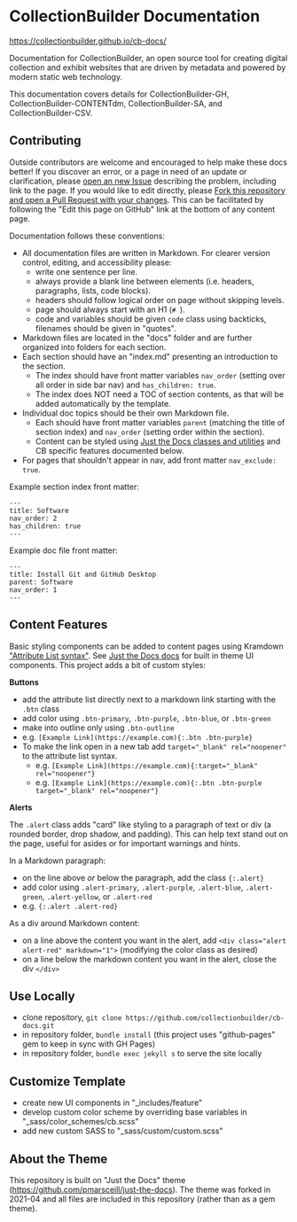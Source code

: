 # CollectionBuilder Documentation

<https://collectionbuilder.github.io/cb-docs/>

Documentation for CollectionBuilder, an open source tool for creating digital collection and exhibit websites that are driven by metadata and powered by modern static web technology.

This documentation covers details for CollectionBuilder-GH, CollectionBuilder-CONTENTdm, CollectionBuilder-SA, and CollectionBuilder-CSV.

## Contributing 

Outside contributors are welcome and encouraged to help make these docs better!
If you discover an error, or a page in need of an update or clarification, please [open an new Issue](https://github.com/CollectionBuilder/cb-docs/issues) describing the problem, including link to the page.
If you would like to edit directly, please [Fork this repository and open a Pull Request with your changes](https://guides.github.com/activities/forking/). 
This can be facilitated by following the "Edit this page on GitHub" link at the bottom of any content page.

Documentation follows these conventions:

- All documentation files are written in Markdown. For clearer version control, editing, and accessibility please:
    - write one sentence per line.
    - always provide a blank line between elements (i.e. headers, paragraphs, lists, code blocks).
    - headers should follow logical order on page without skipping levels.
    - page should always start with an H1 (`# `).
    - code and variables should be given `code` class using backticks, filenames should be given in "quotes".
- Markdown files are located in the "docs" folder and are further organized into folders for each section.
- Each section should have an "index.md" presenting an introduction to the section. 
    - The index should have front matter variables `nav_order` (setting over all order in side bar nav) and `has_children: true`. 
    - The index does NOT need a TOC of section contents, as that will be added automatically by the template.
- Individual doc topics should be their own Markdown file. 
    - Each should have front matter variables `parent` (matching the title of section index) and `nav_order` (setting order within the section). 
    - Content can be styled using [Just the Docs classes and utilities](https://pmarsceill.github.io/just-the-docs/) and CB specific features documented below.
- For pages that shouldn't appear in nav, add front matter `nav_exclude: true`.

Example section index front matter:

```
---
title: Software
nav_order: 2
has_children: true
---
```

Example doc file front matter: 

```
---
title: Install Git and GitHub Desktop
parent: Software
nav_order: 1
---
```

## Content Features

Basic styling components can be added to content pages using Kramdown ["Attribute List syntax"](https://kramdown.gettalong.org/syntax.html#attribute-list-definitions).
See [Just the Docs docs](https://pmarsceill.github.io/just-the-docs/docs/ui-components) for built in theme UI components.
This project adds a bit of custom styles:

**Buttons**

- add the attribute list directly next to a markdown link starting with the `.btn` class
- add color using `.btn-primary`, `.btn-purple`, `.btn-blue`, or `.btn-green` 
- make into outline only using `.btn-outline`
- e.g. `[Example Link](https://example.com){:.btn .btn-purple}`
- To make the link open in a new tab add `target="_blank" rel="noopener"` to the attribute list syntax.
    - e.g. `[Example Link](https://example.com){:target="_blank" rel="noopener"}`
    - e.g. `[Example Link](https://example.com){:.btn .btn-purple target="_blank" rel="noopener"}`

**Alerts**

The `.alert` class adds "card" like styling to a paragraph of text or div (a rounded border, drop shadow, and padding).
This can help text stand out on the page, useful for asides or for important warnings and hints.

In a Markdown paragraph: 

- on the line above *or* below the paragraph, add the class `{:.alert}`
- add color using `.alert-primary`, `.alert-purple`, `.alert-blue`, `.alert-green`, `.alert-yellow`, or `.alert-red`
- e.g. `{:.alert .alert-red}`

As a div around Markdown content:

- on a line above the content you want in the alert, add `<div class="alert alert-red" markdown="1">` (modifying the color class as desired)
- on a line below the markdown content you want in the alert, close the div `</div>`

## Use Locally

- clone repository, `git clone https://github.com/collectionbuilder/cb-docs.git`
- in repository folder, `bundle install` (this project uses "github-pages" gem to keep in sync with GH Pages)
- in repository folder, `bundle exec jekyll s` to serve the site locally

## Customize Template

- create new UI components in "_includes/feature"
- develop custom color scheme by overriding base variables in "_sass/color_schemes/cb.scss"
- add new custom SASS to "_sass/custom/custom.scss"

## About the Theme

This repository is built on "Just the Docs" theme (<https://github.com/pmarsceill/just-the-docs>).
The theme was forked in 2021-04 and all files are included in this repository (rather than as a gem theme). 
